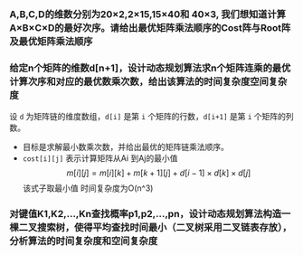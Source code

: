 ### A,B,C,D的维数分别为20×2,2×15,15×40和 40×3, 我们想知道计算A×B×C×D的最好次序。请给出最优矩阵乘法顺序的Cost阵与Root阵及最优矩阵乘法顺序


### 给定n个矩阵的维数d[n+1]，设计动态规划算法求n个矩阵连乘的最优计算次序和对应的最优数乘次数，给出该算法的时间复杂度空间复杂度
设 `d` 为矩阵链的维度数组，`d[i]` 是第 `i` 个矩阵的行数，`d[i+1]` 是第 `i` 个矩阵的列数。
- 目标是求解最小数乘次数，并给出最优的矩阵链乘法顺序。
- `cost[i][j]` 表示计算矩阵从Ai 到Aj的最小值
$$
m[i][j]=m[i][k]+m[k+1][j]+d[i−1]×d[k]×d[j]
$$
该式子取最小值
时间复杂度为O(n^3)



### 对键值K1,K2,…,Kn查找概率p1,p2,…,pn，设计动态规划算法构造一棵二叉搜索树，使得平均查找时间最小（二叉树采用二叉链表存放），分析算法的时间复杂度和空间复杂度
